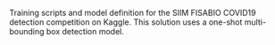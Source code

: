 Training scripts and model definition for the SIIM FISABIO COVID19 detection competition on Kaggle.
This solution uses a one-shot multi-bounding box detection model.
